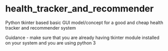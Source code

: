 # health_tracker_and_recommender
Python tkinter based basic GUI model/concept for a good and cheap health tracker and recommender system

Guidance -
make sure that you are already having tkinter module installed on your system and you are using python 3
